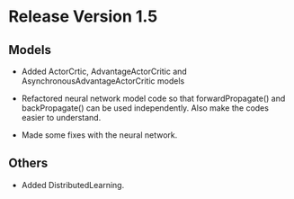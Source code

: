# Release Version 1.5

## Models

* Added ActorCrtic, AdvantageActorCritic and AsynchronousAdvantageActorCritic models 

* Refactored neural network model code so that forwardPropagate() and backPropagate() can be used independently. Also make the codes easier to understand.

* Made some fixes with the neural network. 

## Others

* Added DistributedLearning.
